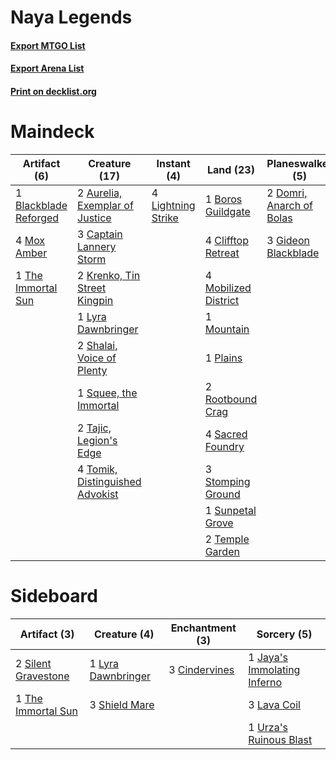 # Naya Legends

#### [Export MTGO List](../collection/Naya%20Legends/Naya%20Legends.txt)
#### [Export Arena List](../collection/Naya%20Legends/Naya%20Legends_arena.txt)
#### [Print on decklist.org](http://decklist.org/?deckmain=2%09Aurelia,%20Exemplar%20of%20Justice%0A1%09Blackblade%20Reforged%0A1%09Boros%20Guildgate%0A3%09Captain%20Lannery%20Storm%0A4%09Clifftop%20Retreat%0A2%09Domri,%20Anarch%20of%20Bolas%0A3%09Gideon%20Blackblade%0A3%09Jaya's%20Immolating%20Inferno%0A2%09Krenko,%20Tin%20Street%20Kingpin%0A4%09Lightning%20Strike%0A1%09Lyra%20Dawnbringer%0A4%09Mobilized%20District%0A1%09Mountain%0A4%09Mox%20Amber%0A1%09Plains%0A2%09Rootbound%20Crag%0A4%09Sacred%20Foundry%0A2%09Shalai,%20Voice%20of%20Plenty%0A1%09Squee,%20the%20Immortal%0A3%09Stomping%20Ground%0A1%09Sunpetal%20Grove%0A2%09Tajic,%20Legion's%20Edge%0A2%09Temple%20Garden%0A1%09The%20Immortal%20Sun%0A4%09Tomik,%20Distinguished%20Advokist%0A2%09Urza's%20Ruinous%20Blast&deckside=3%09Cindervines%0A1%09Jaya's%20Immolating%20Inferno%0A3%09Lava%20Coil%0A1%09Lyra%20Dawnbringer%0A3%09Shield%20Mare%0A2%09Silent%20Gravestone%0A1%09The%20Immortal%20Sun%0A1%09Urza's%20Ruinous%20Blast)
# Maindeck

|                                          Artifact (6)                                          |                                              Creature (17)                                               |                                         Instant (4)                                         |                                           Land (23)                                           |                                         Planeswalker (5)                                          |                                             Sorcery (5)                                              |
|------------------------------------------------------------------------------------------------|----------------------------------------------------------------------------------------------------------|---------------------------------------------------------------------------------------------|-----------------------------------------------------------------------------------------------|---------------------------------------------------------------------------------------------------|------------------------------------------------------------------------------------------------------|
|1 [Blackblade Reforged](http://gatherer.wizards.com/Pages/Card/Details.aspx?multiverseid=443099)|2 [Aurelia, Exemplar of Justice](http://gatherer.wizards.com/Pages/Card/Details.aspx?multiverseid=452903) |4 [Lightning Strike](http://gatherer.wizards.com/Pages/Card/Details.aspx?multiverseid=383299)|1 [Boros Guildgate](http://gatherer.wizards.com/Pages/Card/Details.aspx?multiverseid=376272)   |2 [Domri, Anarch of Bolas](http://gatherer.wizards.com/Pages/Card/Details.aspx?multiverseid=461118)|3 [Jaya's Immolating Inferno](http://gatherer.wizards.com/Pages/Card/Details.aspx?multiverseid=443021)|
|4 [Mox Amber](http://gatherer.wizards.com/Pages/Card/Details.aspx?multiverseid=443112)          |3 [Captain Lannery Storm](http://gatherer.wizards.com/Pages/Card/Details.aspx?multiverseid=435290)        |                                                                                             |4 [Clifftop Retreat](http://gatherer.wizards.com/Pages/Card/Details.aspx?multiverseid=443127)  |3 [Gideon Blackblade](http://gatherer.wizards.com/Pages/Card/Details.aspx?multiverseid=463943)     |2 [Urza's Ruinous Blast](http://gatherer.wizards.com/Pages/Card/Details.aspx?multiverseid=442927)     |
|1 [The Immortal Sun](http://gatherer.wizards.com/Pages/Card/Details.aspx?multiverseid=439844)   |2 [Krenko, Tin Street Kingpin](http://gatherer.wizards.com/Pages/Card/Details.aspx?multiverseid=461064)   |                                                                                             |4 [Mobilized District](http://gatherer.wizards.com/Pages/Card/Details.aspx?multiverseid=461176)|                                                                                                   |                                                                                                      |
|                                                                                                |1 [Lyra Dawnbringer](http://gatherer.wizards.com/Pages/Card/Details.aspx?multiverseid=442914)             |                                                                                             |1 [Mountain](http://gatherer.wizards.com/Pages/Card/Details.aspx?multiverseid=439859)          |                                                                                                   |                                                                                                      |
|                                                                                                |2 [Shalai, Voice of Plenty](http://gatherer.wizards.com/Pages/Card/Details.aspx?multiverseid=442923)      |                                                                                             |1 [Plains](http://gatherer.wizards.com/Pages/Card/Details.aspx?multiverseid=439856)            |                                                                                                   |                                                                                                      |
|                                                                                                |1 [Squee, the Immortal](http://gatherer.wizards.com/Pages/Card/Details.aspx?multiverseid=443034)          |                                                                                             |2 [Rootbound Crag](http://gatherer.wizards.com/Pages/Card/Details.aspx?multiverseid=420934)    |                                                                                                   |                                                                                                      |
|                                                                                                |2 [Tajic, Legion's Edge](http://gatherer.wizards.com/Pages/Card/Details.aspx?multiverseid=452954)         |                                                                                             |4 [Sacred Foundry](http://gatherer.wizards.com/Pages/Card/Details.aspx?multiverseid=405106)    |                                                                                                   |                                                                                                      |
|                                                                                                |4 [Tomik, Distinguished Advokist](http://gatherer.wizards.com/Pages/Card/Details.aspx?multiverseid=460961)|                                                                                             |3 [Stomping Ground](http://gatherer.wizards.com/Pages/Card/Details.aspx?multiverseid=405110)   |                                                                                                   |                                                                                                      |
|                                                                                                |                                                                                                          |                                                                                             |1 [Sunpetal Grove](http://gatherer.wizards.com/Pages/Card/Details.aspx?multiverseid=420946)    |                                                                                                   |                                                                                                      |
|                                                                                                |                                                                                                          |                                                                                             |2 [Temple Garden](http://gatherer.wizards.com/Pages/Card/Details.aspx?multiverseid=405112)     |                                                                                                   |                                                                                                      |


# Sideboard

|                                         Artifact (3)                                         |                                        Creature (4)                                         |                                    Enchantment (3)                                     |                                             Sorcery (5)                                              |
|----------------------------------------------------------------------------------------------|---------------------------------------------------------------------------------------------|----------------------------------------------------------------------------------------|------------------------------------------------------------------------------------------------------|
|2 [Silent Gravestone](http://gatherer.wizards.com/Pages/Card/Details.aspx?multiverseid=439846)|1 [Lyra Dawnbringer](http://gatherer.wizards.com/Pages/Card/Details.aspx?multiverseid=442914)|3 [Cindervines](http://gatherer.wizards.com/Pages/Card/Details.aspx?multiverseid=457305)|1 [Jaya's Immolating Inferno](http://gatherer.wizards.com/Pages/Card/Details.aspx?multiverseid=443021)|
|1 [The Immortal Sun](http://gatherer.wizards.com/Pages/Card/Details.aspx?multiverseid=439844) |3 [Shield Mare](http://gatherer.wizards.com/Pages/Card/Details.aspx?multiverseid=447173)     |                                                                                        |3 [Lava Coil](http://gatherer.wizards.com/Pages/Card/Details.aspx?multiverseid=452858)                |
|                                                                                              |                                                                                             |                                                                                        |1 [Urza's Ruinous Blast](http://gatherer.wizards.com/Pages/Card/Details.aspx?multiverseid=442927)     |

